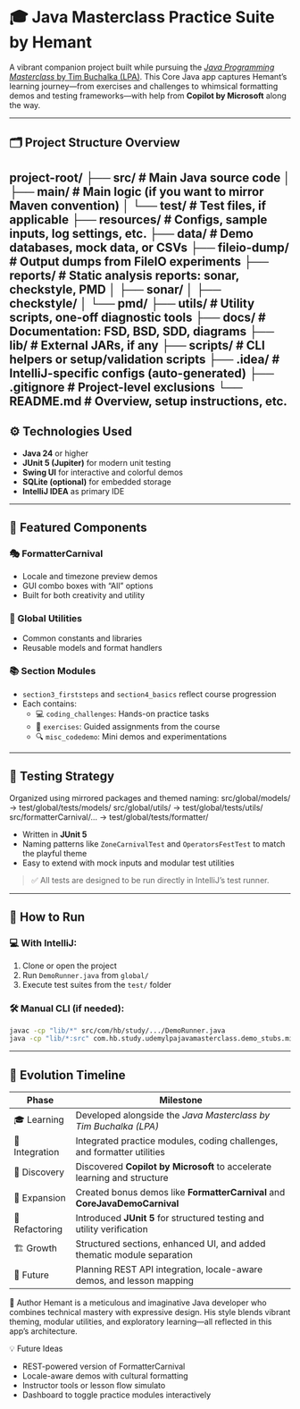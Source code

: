 # 🎓 Java Masterclass Practice Suite by Hemant

A vibrant companion project built while pursuing the [_Java Programming Masterclass_ by Tim Buchalka (LPA)](https://www.udemy.com/course/java-the-complete-java-developer-course/). This Core Java app captures Hemant’s learning journey—from exercises and challenges to whimsical formatting demos and testing frameworks—with help from **Copilot by Microsoft** along the way.

---

## 🗂️ Project Structure Overview
project-root/
├── src/                          # Main Java source code
│   ├── main/                    # Main logic (if you want to mirror Maven convention)
│   └── test/                    # Test files, if applicable
├── resources/                   # Configs, sample inputs, log settings, etc.
├── data/                        # Demo databases, mock data, or CSVs
├── fileio-dump/                 # Output dumps from FileIO experiments
├── reports/                     # Static analysis reports: sonar, checkstyle, PMD
│   ├── sonar/
│   ├── checkstyle/
│   └── pmd/
├── utils/                       # Utility scripts, one-off diagnostic tools
├── docs/                        # Documentation: FSD, BSD, SDD, diagrams
├── lib/                         # External JARs, if any
├── scripts/                     # CLI helpers or setup/validation scripts
├── .idea/                       # IntelliJ-specific configs (auto-generated)
├── .gitignore                   # Project-level exclusions
└── README.md                    # Overview, setup instructions, etc.
---

## ⚙️ Technologies Used

- **Java 24** or higher
- **JUnit 5 (Jupiter)** for modern unit testing
- **Swing UI** for interactive and colorful demos
- **SQLite (optional)** for embedded storage
- **IntelliJ IDEA** as primary IDE

---

## 🎪 Featured Components

### 🎭 FormatterCarnival
- Locale and timezone preview demos
- GUI combo boxes with “All” options
- Built for both creativity and utility

### 🧩 Global Utilities
- Common constants and libraries
- Reusable models and format handlers

### 📚 Section Modules
- `section3_firststeps` and `section4_basics` reflect course progression
- Each contains:
    - 💻 `coding_challenges`: Hands-on practice tasks
    - 📖 `exercises`: Guided assignments from the course
    - 🔍 `misc_codedemo`: Mini demos and experimentations

---

## 🧪 Testing Strategy

Organized using mirrored packages and themed naming:
src/global/models/           → test/global/tests/models/ src/global/utils/            → test/global/tests/utils/ src/formatterCarnival/...    → test/global/tests/formatter/


- Written in **JUnit 5**
- Naming patterns like `ZoneCarnivalTest` and `OperatorsFestTest` to match the playful theme
- Easy to extend with mock inputs and modular test utilities

> ✅ All tests are designed to be run directly in IntelliJ’s test runner.

---

## 🎯 How to Run

### 💻 With IntelliJ:
1. Clone or open the project
2. Run `DemoRunner.java` from `global/`
3. Execute test suites from the `test/` folder

### 🛠️ Manual CLI (if needed):
```bash
javac -cp "lib/*" src/com/hb/study/.../DemoRunner.java
java -cp "lib/*:src" com.hb.study.udemylpajavamasterclass.demo_stubs.misc_utils.DemoRunner
```
---
## 🌈 Evolution Timeline

| Phase         | Milestone                                                                 |
|---------------|---------------------------------------------------------------------------|
| 🎓 Learning    | Developed alongside the *Java Masterclass by Tim Buchalka (LPA)*         |
| 🤝 Integration | Integrated practice modules, coding challenges, and formatter utilities  |
| 🤖 Discovery   | Discovered **Copilot by Microsoft** to accelerate learning and structure |
| 🎡 Expansion   | Created bonus demos like **FormatterCarnival** and **CoreJavaDemoCarnival** |
| 🧪 Refactoring | Introduced **JUnit 5** for structured testing and utility verification    |
| 🏗️ Growth      | Structured sections, enhanced UI, and added thematic module separation    |
| 🔮 Future       | Planning REST API integration, locale-aware demos, and lesson mapping    |




👤 Author
Hemant is a meticulous and imaginative Java developer who combines technical mastery with expressive design. His style blends vibrant theming, modular utilities, and exploratory learning—all reflected in this app’s architecture.

💡 Future Ideas
- REST-powered version of FormatterCarnival
- Locale-aware demos with cultural formatting
- Instructor tools or lesson flow simulato
- Dashboard to toggle practice modules interactively
